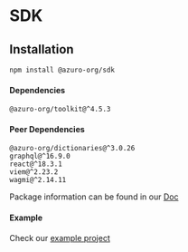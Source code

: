 # SDK

## Installation

```
npm install @azuro-org/sdk
```

#### Dependencies

```
@azuro-org/toolkit@^4.5.3
```

#### Peer Dependencies

```
@azuro-org/dictionaries@^3.0.26
graphql@^16.9.0
react@^18.3.1
viem@^2.23.2
wagmi@^2.14.11
```

Package information can be found in our [Doc](https://gem.azuro.org/sdk/overview)

#### Example
Check our [example project](https://github.com/Azuro-protocol/example-app)
